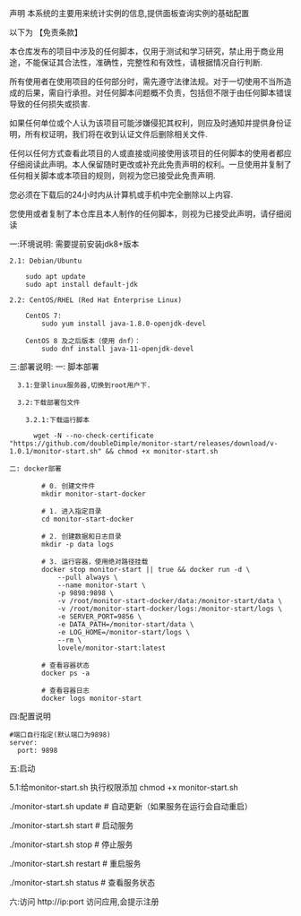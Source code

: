 声明
本系统的主要用来统计实例的信息,提供面板查询实例的基础配置

以下为 【免责条款】

本仓库发布的项目中涉及的任何脚本，仅用于测试和学习研究，禁止用于商业用途，不能保证其合法性，准确性，完整性和有效性，请根据情况自行判断.

所有使用者在使用项目的任何部分时，需先遵守法律法规。对于一切使用不当所造成的后果，需自行承担。对任何脚本问题概不负责，包括但不限于由任何脚本错误导致的任何损失或损害.

如果任何单位或个人认为该项目可能涉嫌侵犯其权利，则应及时通知并提供身份证明，所有权证明，我们将在收到认证文件后删除相关文件.

任何以任何方式查看此项目的人或直接或间接使用该项目的任何脚本的使用者都应仔细阅读此声明。本人保留随时更改或补充此免责声明的权利。一旦使用并复制了任何相关脚本或本项目的规则，则视为您已接受此免责声明.

您必须在下载后的24小时内从计算机或手机中完全删除以上内容.

您使用或者复制了本仓库且本人制作的任何脚本，则视为已接受此声明，请仔细阅读

        

一:环境说明: 需要提前安装jdk8+版本

    2.1: Debian/Ubuntu
    
        sudo apt update
        sudo apt install default-jdk
        
    2.2: CentOS/RHEL (Red Hat Enterprise Linux)

        CentOS 7:
            sudo yum install java-1.8.0-openjdk-devel
            
        CentOS 8 及之后版本（使用 dnf）：
            sudo dnf install java-11-openjdk-devel

    

三:部署说明:
   一: 脚本部署

      3.1:登录linux服务器,切换到root用户下.
    
      3.2:下载部署包文件
      
        3.2.1:下载运行脚本
    
          wget -N --no-check-certificate "https://github.com/doubleDimple/monitor-start/releases/download/v-1.0.1/monitor-start.sh" && chmod +x monitor-start.sh
      
    二: docker部署

            # 0. 创建文件件
            mkdir monitor-start-docker

            # 1. 进入指定目录
            cd monitor-start-docker

            # 2. 创建数据和日志目录
            mkdir -p data logs

            # 3. 运行容器，使用绝对路径挂载
            docker stop monitor-start || true && docker run -d \
                --pull always \
                --name monitor-start \
                -p 9898:9898 \
                -v /root/monitor-start-docker/data:/monitor-start/data \
                -v /root/monitor-start-docker/logs:/monitor-start/logs \
                -e SERVER_PORT=9856 \
                -e DATA_PATH=/monitor-start/data \
                -e LOG_HOME=/monitor-start/logs \
                --rm \
                lovele/monitor-start:latest

            # 查看容器状态
            docker ps -a

            # 查看容器日志
            docker logs monitor-start

四:配置说明

    #端口自行指定(默认端口为9898)
    server:
      port: 9898


五:启动

  5.1:给monitor-start.sh 执行权限添加
  chmod +x monitor-start.sh

  ./monitor-start.sh update   # 自动更新（如果服务在运行会自动重启）
  
 ./monitor-start.sh start    # 启动服务
 
 ./monitor-start.sh stop     # 停止服务
 
 ./monitor-start.sh restart  # 重启服务
 
 ./monitor-start.sh status   # 查看服务状态

六:访问
    http://ip:port  访问应用,会提示注册
